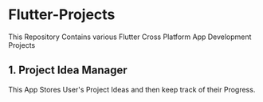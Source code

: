 # Flutter-Projects
This Repository Contains various Flutter Cross Platform App Development Projects
## 1. Project Idea Manager
This App Stores User's Project Ideas and then keep track of their Progress.
